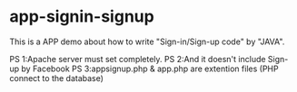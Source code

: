 # app-signin-signup

This is a APP demo about how to write "Sign-in/Sign-up code" by "JAVA".

PS 1:Apache server must set completely.
PS 2:And it doesn't include Sign-up by Facebook
PS 3:appsignup.php & app.php are extention files (PHP connect to the database)
